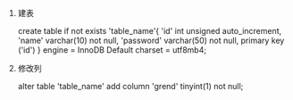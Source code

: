 1. 建表

	create table if not exists 'table_name'{
		'id' int unsigned auto_increment,
		'name' varchar(10) not null,
		'password' varchar(50) not null,
		primary key ('id')
	} engine = InnoDB Default  charset = utf8mb4; 
	
2. 修改列

	alter table 'table_name' add column 'grend' tinyint(1) not null; 